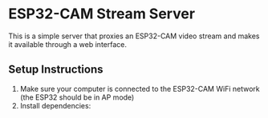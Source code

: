 
# ESP32-CAM Stream Server

This is a simple server that proxies an ESP32-CAM video stream and makes it available through a web interface.

## Setup Instructions

1. Make sure your computer is connected to the ESP32-CAM WiFi network (the ESP32 should be in AP mode)
2. Install dependencies:
   